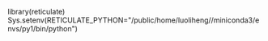 library(reticulate)
Sys.setenv(RETICULATE_PYTHON="/public/home/luoliheng//miniconda3/envs/py1/bin/python")